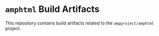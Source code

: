 # `amphtml` Build Artifacts

This repository contains build artifacts related to the `ampproject/amphtml`
project.
